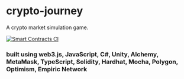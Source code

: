 # crypto-journey
A crypto market simulation game.

[![Smart Contracts CI](https://github.com/globalsculptor/crypto-journey/actions/workflows/contracts-test.yml/badge.svg)](https://github.com/globalsculptor/crypto-journey/actions/workflows/contracts-test.yml)

### built using web3.js, JavaScript, C#, Unity, Alchemy, MetaMask, TypeScript, Solidity, Hardhat, Mocha, Polygon, Optimism, Empiric Network

